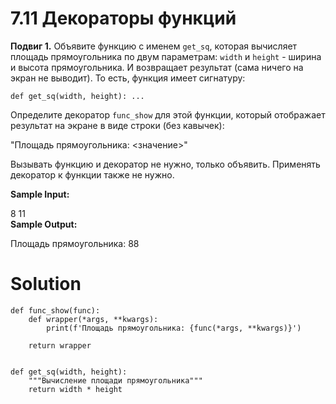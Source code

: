 # 7.11 Декораторы функций

**Подвиг 1.** Объявите функцию с именем `get_sq`, которая 
вычисляет площадь прямоугольника по двум параметрам: 
`width` и `height` - ширина и высота прямоугольника. И 
возвращает результат (сама ничего на экран не выводит).
То есть, функция имеет сигнатуру:

`def get_sq(width, height): ...`

Определите декоратор `func_show` для этой функции, 
который отображает результат на экране в виде строки (без кавычек):

"Площадь прямоугольника: <значение>"

Вызывать функцию и декоратор не нужно, только
объявить. Применять декоратор к функции также не нужно.

**Sample Input:**

8 11\
**Sample Output:**

Площадь прямоугольника: 88

# Solution

```
def func_show(func):
    def wrapper(*args, **kwargs):
        print(f'Площадь прямоугольника: {func(*args, **kwargs)}')
        
    return wrapper


def get_sq(width, height):
    """Вычисление площади прямоугольника"""
    return width * height
```
